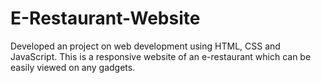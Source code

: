 # E-Restaurant-Website
Developed an project on web development using HTML, CSS and JavaScript. This is a responsive website of an e-restaurant which can be easily viewed on any gadgets.
